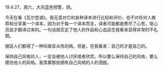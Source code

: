 <link href="../../css/style.css" rel="stylesheet" type="text/css" />

<span class="fzzy">19.4.27，周六，大风蓝色预警，阴。

<div class="p">

今天在看《瓦尔登湖》。我无意对它的各种译本进行比较和评价，也不对任何人推荐和分享某一个译本，因为对于每一个译本而言，译者可能都是费尽了心思，呕心沥血才翻译过来的。一句话就否定了他人的作品和心血这在我看来显得非常的不礼貌。

据说人们都得了一种叫做盲从性的病。但是，在我看来：自己的才是自己的。

保持自己风格的人，一定会被他人讨厌或者欣赏。所以要么保持自己的风格，要么模仿他人的风格。我羡慕那些拥有自己风格的人的洒脱。

